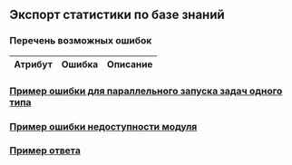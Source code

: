 ## Экспорт статистики по базе знаний
### Перечень возможных ошибок
| Атрибут | Ошибка                        | Описание                                            |
|---------|:------------------------------|-----------------------------------------------------|

### [Пример ошибки для параллельного запуска задач одного типа](https://github.com/ekvio-dev/integration-api-response-examples/blob/master/examples/v2/uniq_task_error.json)
### [Пример ошибки недоступности модуля](https://github.com/ekvio-dev/integration-api-response-examples/blob/master/examples/v2/module_unavalible_error.json)
### [Пример ответа](https://github.com/ekvio-dev/integration-api-response-examples/blob/master/examples/v2/information/information-statistic.json)